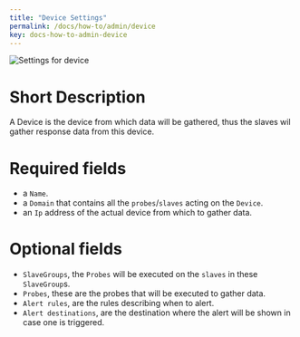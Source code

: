 ```yaml
---
title: "Device Settings"
permalink: /docs/how-to/admin/device
key: docs-how-to-admin-device
---
```


![Settings for device](/assets/images/settings_device.png)

# Short Description
A Device is the device from which data will be gathered, thus the slaves wil gather response data from this device.

# Required fields
- a `Name`.
- a `Domain` that contains all the `probes`/`slaves` acting on the `Device`.
- an `Ip` address of the actual device from which to gather data.

# Optional fields
- `SlaveGroups`, the `Probes` will be executed on the `slaves` in these `SlaveGroup`s.
- `Probes`, these are the probes that will be executed to gather data.
- `Alert rules`, are the rules describing when to alert.
- `Alert destinations`, are the destination where the alert will be shown in case one is triggered. 
